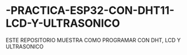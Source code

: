 # -PRACTICA-ESP32-CON-DHT11-LCD-Y-ULTRASONICO
ESTE REPOSITORIO MUESTRA COMO PROGRAMAR CON DHT, LCD Y ULTRASONICO
